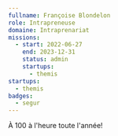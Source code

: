 ```yaml
---
fullname: Françoise Blondelon
role: Intrapreneuse
domaine: Intraprenariat
missions:
  - start: 2022-06-27
    end: 2023-12-31
    status: admin
    startups:
      - themis
startups:
  - themis
badges:
  - segur
---
```

À 100 à l'heure toute l'année!